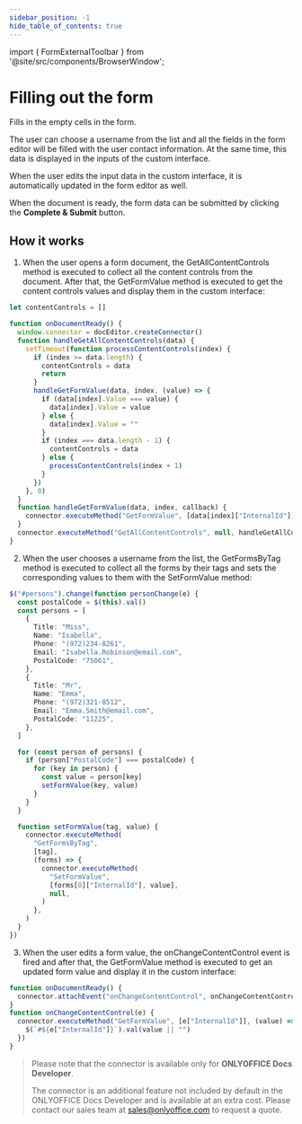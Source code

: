 ```yaml
---
sidebar_position: -1
hide_table_of_contents: true
---
```


import { FormExternalToolbar } from '@site/src/components/BrowserWindow';

# Filling out the form

Fills in the empty cells in the form.

The user can choose a username from the list and all the fields in the form editor will be filled with the user contact information. At the same time, this data is displayed in the inputs of the custom interface.

When the user edits the input data in the custom interface, it is automatically updated in the form editor as well.

When the document is ready, the form data can be submitted by clicking the **Complete & Submit** button.

<FormExternalToolbar/>

## How it works

1. When the user opens a form document, the GetAllContentControls method is executed to collect all the content controls from the document. After that, the GetFormValue method is executed to get the content controls values and display them in the custom interface:

  ``` ts
  let contentControls = []

  function onDocumentReady() {
    window.connector = docEditor.createConnector()
    function handleGetAllContentControls(data) {
      setTimeout(function processContentControls(index) {
        if (index >= data.length) {
          contentControls = data
          return
        }
        handleGetFormValue(data, index, (value) => {
          if (data[index].Value === value) {
            data[index].Value = value
          } else {
            data[index].Value = ""
          }
          if (index === data.length - 1) {
            contentControls = data
          } else {
            processContentControls(index + 1)
          }
        })
      }, 0)
    }
    function handleGetFormValue(data, index, callback) {
      connector.executeMethod("GetFormValue", [data[index]["InternalId"]], callback)
    }
    connector.executeMethod("GetAllContentControls", null, handleGetAllContentControls)
  }
  ```

2. When the user chooses a username from the list, the GetFormsByTag method is executed to collect all the forms by their tags and sets the corresponding values to them with the SetFormValue method:

``` ts
$("#persons").change(function personChange(e) {
  const postalCode = $(this).val()
  const persons = [
    {
      Title: "Miss",
      Name: "Isabella",
      Phone: "(972)234-8261",
      Email: "Isabella.Robinson@email.com",
      PostalCode: "75061",
    },
    {
      Title: "Mr",
      Name: "Emma",
      Phone: "(972)321-8512",
      Email: "Emma.Smith@email.com",
      PostalCode: "11225",
    },
  ]

  for (const person of persons) {
    if (person["PostalCode"] === postalCode) {
      for (key in person) {
        const value = person[key]
        setFormValue(key, value)
      }
    }
  }

  function setFormValue(tag, value) {
    connector.executeMethod(
      "GetFormsByTag",
      [tag],
      (forms) => {
        connector.executeMethod(
          "SetFormValue",
          [forms[0]["InternalId"], value],
          null,
        )
      },
    )
  }
})
```

3. When the user edits a form value, the onChangeContentControl event is fired and after that, the GetFormValue method is executed to get an updated form value and display it in the custom interface:

``` ts
function onDocumentReady() {
  connector.attachEvent("onChangeContentControl", onChangeContentControl)
}
function onChangeContentControl(e) {
  connector.executeMethod("GetFormValue", [e["InternalId"]], (value) => {
    $(`#${e["InternalId"]}`).val(value || "")
  })
}
```

> Please note that the connector is available only for **ONLYOFFICE Docs Developer**.
>
> The connector is an additional feature not included by default in the ONLYOFFICE Docs Developer and is available at an extra cost. Please contact our sales team at [sales@onlyoffice.com](mailto:sales@onlyoffice.com) to request a quote.
